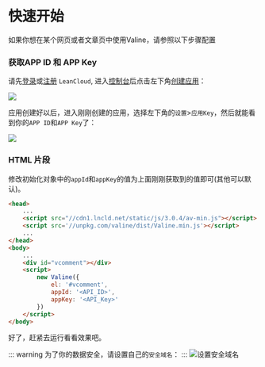 # 快速开始

如果你想在某个网页或者文章页中使用Valine，请参照以下步骤配置

### 获取APP ID 和 APP Key

请先[登录](https://leancloud.cn/dashboard/login.html#/signin)或[注册](https://leancloud.cn/dashboard/login.html#/signup) `LeanCloud`, 进入[控制台](https://leancloud.cn/dashboard/applist.html#/apps)后点击左下角[创建应用](https://leancloud.cn/dashboard/applist.html#/newapp)：

![](https://ws1.sinaimg.cn/large/006qRazegy1fkwo2fpoetj30h40coaak.jpg)

应用创建好以后，进入刚刚创建的应用，选择左下角的`设置`>`应用Key`，然后就能看到你的`APP ID`和`APP Key`了：

![](https://ws1.sinaimg.cn/large/006qRazegy1fkwo6w2b6uj30xe0etjt4.jpg)


### HTML 片段

修改初始化对象中的`appId`和`appKey`的值为上面刚刚获取到的值即可(其他可以默认)。
``` html
<head>
    ...
    <script src="//cdn1.lncld.net/static/js/3.0.4/av-min.js"></script>
    <script src='//unpkg.com/valine/dist/Valine.min.js'></script>
    ...
</head>
<body>
    ...
    <div id="vcomment"></div>
    <script>
        new Valine({
            el: '#vcomment',
            appId: '<API_ID>',
            appKey: '<API_Key>'
        })
    </script>
</body>
```

好了，赶紧去运行看看效果吧。


::: warning 
为了你的数据安全，请设置自己的`安全域名`：
:::
![设置安全域名](https://ws1.sinaimg.cn/large/006qRazegy1fkxqmddfh1j30qd0go40h.jpg)

<!-- 更多信息请查看[配置项](configuration.md)。 -->
